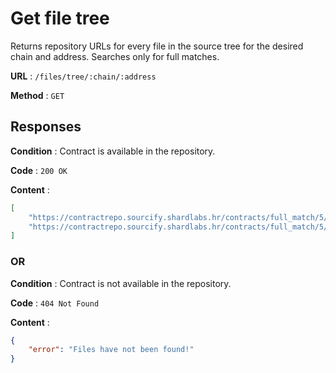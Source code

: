 # Get file tree

Returns repository URLs for every file in the source tree for the desired chain and address. Searches only for full matches.

**URL** : `/files/tree/:chain/:address`

**Method** : `GET`

## Responses

**Condition** : Contract is available in the repository.

**Code** : `200 OK`

**Content** : 

```json
[
    "https://contractrepo.sourcify.shardlabs.hr/contracts/full_match/5/0x1fE5d745beABA808AAdF52057Dd7AAA47b42cFD0/metadata.json",
    "https://contractrepo.sourcify.shardlabs.hr/contracts/full_match/5/0x1fE5d745beABA808AAdF52057Dd7AAA47b42cFD0/sources/browser/ERC20Standard.sol"
]
```

### OR

**Condition** : Contract is not available in the repository.

**Code** : `404 Not Found`

**Content** : 
```json
{
    "error": "Files have not been found!"
}
```